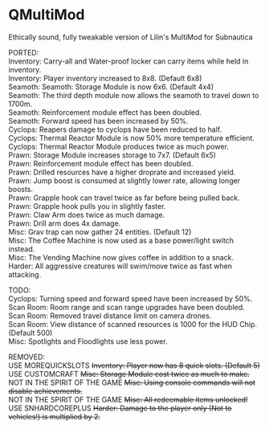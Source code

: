 # QMultiMod
Ethically sound, fully tweakable version of Lilin's MultiMod for Subnautica


PORTED:  
Inventory: Carry-all and Water-proof locker can carry items while held in inventory.  
Inventory: Player inventory increased to 8x8. (Default 6x8)  
Seamoth: Seamoth: Storage Module is now 6x6. (Default 4x4)  
Seamoth: The third depth module now allows the seamoth to travel down to 1700m.  
Seamoth: Reinforcement module effect has been doubled.  
Seamoth: Forward speed has been increased by 50%.  
Cyclops: Reapers damage to cyclops have been reduced to half.  
Cyclops: Thermal Reactor Module is now 50% more temperature efficient.  
Cyclops: Thermal Reactor Module produces twice as much power.  
Prawn: Storage Module increases storage to 7x7. (Default 6x5)  
Prawn: Reinforcement module effect has been doubled.  
Prawn: Drilled resources have a higher droprate and increased yield.  
Prawn: Jump boost is consumed at slightly lower rate, allowing longer boosts.  
Prawn: Grapple hook can travel twice as far before being pulled back.  
Prawn: Grapple hook pulls you in slightly faster.  
Prawn: Claw Arm does twice as much damage.  
Prawn: Drill arm does 4x damage.  
Misc: Grav trap can now gather 24 entities. (Default 12)  
Misc: The Coffee Machine is now used as a base power/light switch instead.  
Misc: The Vending Machine now gives coffee in addition to a snack.  
Harder: All aggressive creatures will swim/move twice as fast when attacking.  

TODO:   
Cyclops: Turning speed and forward speed have been increased by 50%.  
Scan Room: Room range and scan range upgrades have been doubled.  
Scan Room: Removed travel distance limit on camera drones.  
Scan Room: View distance of scanned resources is 1000 for the HUD Chip. (Default 500)  
Misc: Spotlights and Floodlights use less power.  


REMOVED:  
USE MOREQUICKSLOTS ~~Inventory: Player now has 8 quick slots. (Default 5)~~  
USE CUSTOMCRAFT ~~Misc: Storage Module cost twice as much to make.~~  
NOT IN THE SPIRIT OF THE GAME ~~Misc: Using console commands will not disable achievements.~~  
NOT IN THE SPIRIT OF THE GAME ~~Misc: All redeemable items unlocked!~~  
USE SNHARDCOREPLUS ~~Harder: Damage to the player only (Not to vehicles!) is multiplied by 2.~~
